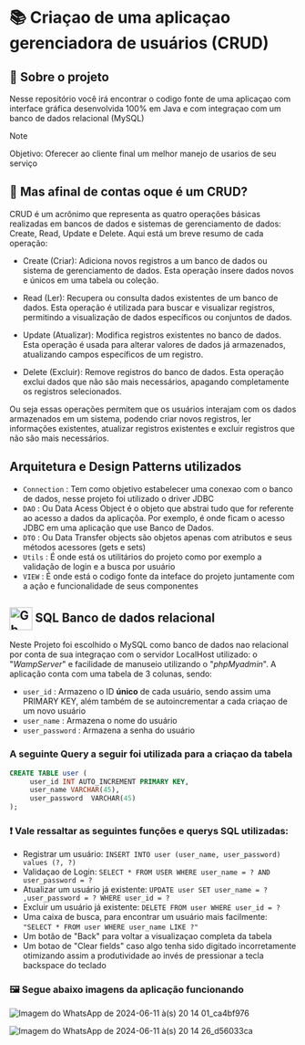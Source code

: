 # 📚 Criaçao de uma aplicaçao gerenciadora de usuários (CRUD) 

## 📝 Sobre o projeto

Nesse repositório você irá encontrar o codigo fonte de uma aplicaçao com interface gráfica desenvolvida 100% em Java e com integraçao com um banco de dados relacional (MySQL)

> [!NOTE]
> Objetivo: Oferecer ao cliente final um melhor manejo de usarios de seu serviço

## 🤔 Mas afinal de contas oque é um CRUD?

CRUD é um acrônimo que representa as quatro operações básicas realizadas em bancos de dados e sistemas de gerenciamento de dados: Create, Read, Update e Delete. Aqui está um breve resumo de cada operação:

- Create (Criar): Adiciona novos registros a um banco de dados ou sistema de gerenciamento de dados. Esta operação insere dados novos e únicos em uma tabela ou coleção.

- Read (Ler): Recupera ou consulta dados existentes de um banco de dados. Esta operação é utilizada para buscar e visualizar registros, permitindo a visualização de dados específicos ou conjuntos de dados.

- Update (Atualizar): Modifica registros existentes no banco de dados. Esta operação é usada para alterar valores de dados já armazenados, atualizando campos específicos de um registro.

- Delete (Excluir): Remove registros do banco de dados. Esta operação exclui dados que não são mais necessários, apagando completamente os registros selecionados.

Ou seja essas operações permitem que os usuários interajam com os dados armazenados em um sistema, podendo criar novos registros, ler informações existentes, atualizar registros existentes e excluir registros que não são mais necessários.

##  Arquitetura e Design Patterns utilizados

- `Connection` : Tem como objetivo estabelecer uma conexao com o banco de dados, nesse projeto foi utilizado o driver JDBC
- `DAO` : Ou Data Acess Object é o objeto que abstrai tudo que for referente ao acesso a dados da aplicaçõa. Por exemplo, é onde ficam o acesso JDBC em uma aplicação que use Banco de Dados.
- `DTO` : Ou Data Transfer objects são objetos apenas com atributos e seus métodos acessores (gets e sets)
- `Utils` : É onde está os utilitários do projeto como por exemplo a validação de login e a busca por usuário
- `VIEW` : É onde está o codigo fonte da inteface do projeto juntamente com a ação e funcionalidade de seus componentes

##  <img align="center" alt="Gb-Sql" height="40" width="40" src="https://cdn.jsdelivr.net/gh/devicons/devicon@latest/icons/azuresqldatabase/azuresqldatabase-original.svg"> SQL Banco de dados relacional

Neste Projeto foi escolhido o MySQL como banco de dados nao relacional por conta de sua integraçao com o servidor LocalHost utilizado: o "*WampServer*" e facilidade de manuseio utilizando o "*phpMyadmin*".
A aplicação conta com uma tabela de 3 colunas, sendo:

- `user_id` : Armazeno o ID **único** de cada usuário, sendo assim uma PRIMARY KEY, além também de se autoincrementar a cada criaçao de um novo usuário
- `user_name` : Armazena o nome do usuário
- `user_password` : Armazena a senha do usuário

### A seguinte Query a seguir foi utilizada para a criaçao da tabela

```sql
CREATE TABLE user (
     user_id INT AUTO_INCREMENT PRIMARY KEY,
     user_name VARCHAR(45),
     user_password  VARCHAR(45)
);
```

### ❗ Vale ressaltar as seguintes funções e querys SQL utilizadas:

- Registrar um usuário: `INSERT INTO user (user_name, user_password) values (?, ?)`
- Validaçao de Login:  `SELECT * FROM USER WHERE user_name = ? AND user_password = ?`
- Atualizar um usuário já existente: `UPDATE user SET user_name = ? ,user_password = ? WHERE user_id = ?`
- Excluir um usuário já existente: `DELETE FROM user WHERE user_id = ?`
- Uma caixa de busca, para encontrar um usuário mais facilmente: `"SELECT * FROM user WHERE user_name LIKE ?"`
- Um botão de "Back" para voltar a visualizaçao completa da tabela
- Um botao de "Clear fields" caso algo tenha sido digitado incorretamente otimizando assim a produtividade ao invés de pressionar a tecla backspace do teclado

### 🖼️ Segue abaixo imagens da aplicação funcionando

![Imagem do WhatsApp de 2024-06-11 à(s) 20 14 01_ca4bf976](https://github.com/Gabriel2893/CRUD-Project/assets/146888502/1d9c0f99-13e6-46e6-8877-946aa1681edd)

![Imagem do WhatsApp de 2024-06-11 à(s) 20 14 26_d56033ca](https://github.com/Gabriel2893/CRUD-Project/assets/146888502/c2ffc35b-2684-4949-8f53-dd91d0b204c1)

